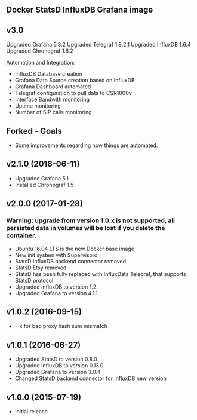 Docker StatsD InfluxDB Grafana image
-----------------------------------

## v3.0
Upgraded Grafana 5.3.2
Upgraded Telegraf 1.8.2.1
Upgraded InfluxDB 1.6.4
Upgraded Chronograf 1.6.2

Automation and Integration:
* InfluxDB Database creation
* Grafana Data Source creation based on InfluxDB
* Grafana Dashboard automated
* Telegraf configuration to pull data to CSR1000v 
* Interface Bandwith monitoring
* Uptime monitoring
* Number of SIP calls monitoring
        


## Forked - Goals

* Some improvements regarding how things are automated.

## v2.1.0 (2018-06-11)

* Upgraded Grafana 5.1
* Installed Chronograf 1.5

## v2.0.0 (2017-01-28)

### Warning: upgrade from version 1.0.x is not supported, all persisted data in volumes will be lost if you delete the container.

* Ubuntu 16.04 LTS is the new Docker base image
* New init system with Supervisord
* StatsD InfluxDB backend connector removed
* StatsD Etsy removed
* StatsD has been fully replaced with InfluxData Telegraf, that supports StatsD protocol
* Upgraded InfluxDB to version 1.2
* Upgraded Grafana to version 4.1.1

## v1.0.2 (2016-09-15)

* Fix for bad proxy hash sum mismatch

## v1.0.1 (2016-06-27)

* Upgraded StatsD to version 0.8.0
* Upgraded InfluxDB to version 0.13.0
* Upgraded Grafana to version 3.0.4
* Changed StatsD backend connector for InfluxDB new version

## v1.0.0 (2015-07-19)

* Initial release
